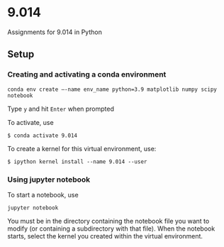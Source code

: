 # 9.014
Assignments for 9.014 in Python

## Setup 

### Creating and activating a conda environment
```
conda env create —-name env_name python=3.9 matplotlib numpy scipy notebook
```

Type `y`  and hit `Enter` when prompted

To activate, use

```
$ conda activate 9.014
```

To create a kernel for this virtual environment, use:

```
$ ipython kernel install --name 9.014 --user
```


### Using jupyter notebook
To start a notebook, use

```
jupyter notebook
```

You must be in the directory containing the notebook file you want to modify (or containing a subdirectory with that file). When the notebook starts, select the kernel you created within the virtual environment. 




